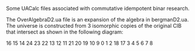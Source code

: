 Some UACalc files associated with commutative idempotent binar research.

The OverAlgebraD2.ua file is an expansion of the algebra in bergmanD2.ua.
The universe is constructed from 3 isomorphic copies of the original CIB
that intersect as shown in the following diagram:

16 15 14    24 23 22
13 12 11    21 20 19
10  9  0  1  2 18 17
       3  4  5
       6  7  8
